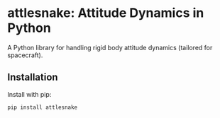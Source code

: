 # attlesnake: Attitude Dynamics in Python

A Python library for handling rigid body attitude dynamics (tailored for spacecraft).

## Installation

Install with pip:

```bash
pip install attlesnake
```
